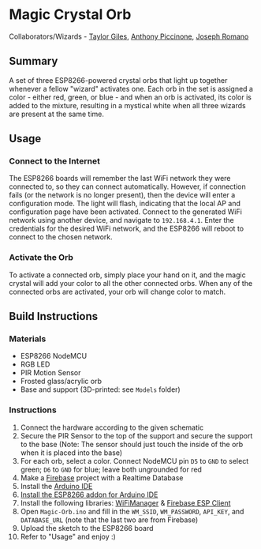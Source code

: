 # Magic Crystal Orb
Collaborators/Wizards - 
[Taylor Giles](https://taylorgiles.me), [Anthony Piccinone](https://anthony.piccinone.com), [Joseph Romano](https://josephromanodesign.com/)

## Summary
A set of three ESP8266-powered crystal orbs that light up together whenever a fellow "wizard" activates one. Each orb in the set is assigned a color - either red, green, or blue - and when an orb is activated, its color is added to the mixture, resulting in a mystical white when all three wizards are present at the same time.

## Usage
### Connect to the Internet
The ESP8266 boards will remember the last WiFi network they were connected to, so they can connect automatically. However, if connection fails (or the network is no longer present), then the device will enter a configuration mode.
The light will flash, indicating that the local AP and configuration page have been activated. Connect to the generated WiFi network using another device, and navigate
to ``192.168.4.1``. Enter the credentials for the desired WiFi network, and the ESP8266 will reboot to connect to the chosen network.

### Activate the Orb
To activate a connected orb, simply place your hand on it, and the magic crystal will add your color to all the other connected orbs. When any of the connected orbs
are activated, your orb will change color to match.

## Build Instructions
### Materials
* ESP8266 NodeMCU
* RGB LED
* PIR Motion Sensor
* Frosted glass/acrylic orb
* Base and support (3D-printed: see ``Models`` folder)

### Instructions
1. Connect the hardware according to the given schematic
1. Secure the PIR Sensor to the top of the support and secure the support to the base
(Note: The sensor should just touch the inside of the orb when it is placed into the base)
1. For each orb, select a color. Connect NodeMCU pin ``D5`` to ``GND`` to select green; ``D6`` to ``GND`` for blue; leave both ungrounded for red
1. Make a [Firebase](https://firebase.google.com/) project with a Realtime Database
1. Install the [Arduino IDE](https://www.arduino.cc/en/software)
1. [Install the ESP8266 addon for Arduino IDE](https://randomnerdtutorials.com/how-to-install-esp8266-board-arduino-ide/)
1. Install the following libraries: [WiFiManager](https://github.com/tzapu/WiFiManager) & [Firebase ESP Client](https://github.com/mobizt/Firebase-ESP-Client)
1. Open ``Magic-Orb.ino`` and fill in the ``WM_SSID``, ``WM_PASSWORD``, ``API_KEY``, and ``DATABASE_URL`` (note that the last two are from Firebase)
1. Upload the sketch to the ESP8266 board
1. Refer to "Usage" and enjoy :)

